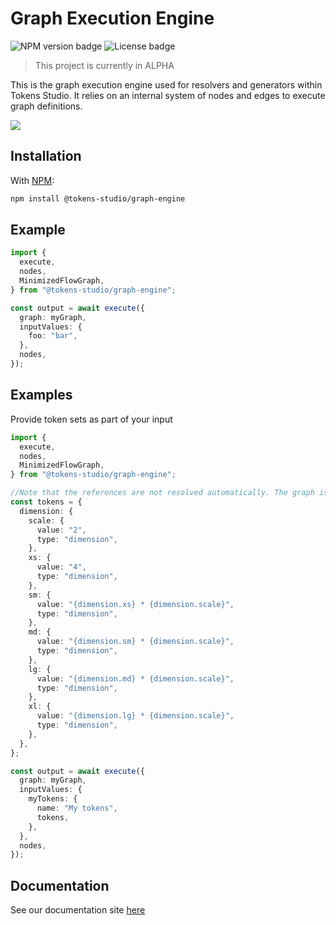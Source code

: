 # Graph Execution Engine

![NPM version badge](https://img.shields.io/npm/v/@tokens-studio/graph-engine) ![License badge](https://img.shields.io/github/license/tokens-studio/types)

> This project is currently in ALPHA

This is the graph execution engine used for resolvers and generators within Tokens Studio. It relies on an internal system of nodes and edges to execute graph definitions.

![](./assets/resolver-eg.png)

## Installation

With [NPM](https://www.npmjs.com/):

```sh
npm install @tokens-studio/graph-engine
```

## Example

```ts
import {
  execute,
  nodes,
  MinimizedFlowGraph,
} from "@tokens-studio/graph-engine";

const output = await execute({
  graph: myGraph,
  inputValues: {
    foo: "bar",
  },
  nodes,
});
```

## Examples

Provide token sets as part of your input

```ts
import {
  execute,
  nodes,
  MinimizedFlowGraph,
} from "@tokens-studio/graph-engine";

//Note that the references are not resolved automatically. The graph is responsible for resolving if it wants to.
const tokens = {
  dimension: {
    scale: {
      value: "2",
      type: "dimension",
    },
    xs: {
      value: "4",
      type: "dimension",
    },
    sm: {
      value: "{dimension.xs} * {dimension.scale}",
      type: "dimension",
    },
    md: {
      value: "{dimension.sm} * {dimension.scale}",
      type: "dimension",
    },
    lg: {
      value: "{dimension.md} * {dimension.scale}",
      type: "dimension",
    },
    xl: {
      value: "{dimension.lg} * {dimension.scale}",
      type: "dimension",
    },
  },
};

const output = await execute({
  graph: myGraph,
  inputValues: {
    myTokens: {
      name: "My tokens",
      tokens,
    },
  },
  nodes,
});
```

## Documentation

See our documentation site [here](https://tokens-studio.github.io/graph-engine/)
